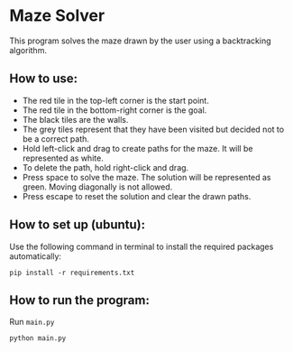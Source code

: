 # Maze Solver

This program solves the maze drawn by the user using a backtracking algorithm.

How to use:
- 
* The red tile in the top-left corner is the start point.
* The red tile in the bottom-right corner is the goal.
* The black tiles are the walls.
* The grey tiles represent that they have been visited but decided not to be a correct path.
* Hold left-click and drag to create paths for the maze. It will be represented as white.
* To delete the path, hold right-click and drag.
* Press space to solve the maze. The solution will be represented as green. Moving diagonally is not allowed.
* Press escape to reset the solution and clear the drawn paths.

How to set up (ubuntu):
-
Use the following command in terminal to install the required packages automatically:
```
pip install -r requirements.txt
```

How to run the program:
-
Run `main.py`
```
python main.py
```

